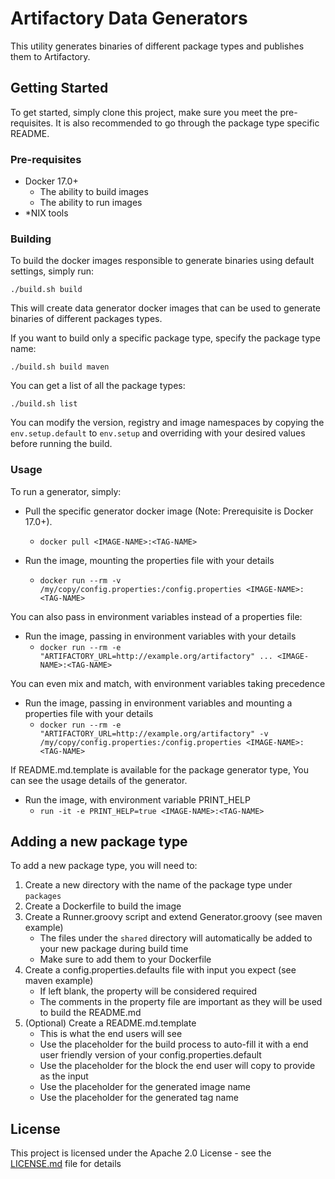 # Artifactory Data Generators

This utility generates binaries of different package types and publishes them to Artifactory.

## Getting Started

To get started, simply clone this project, make sure you meet the pre-requisites. It is also recommended to go through the package type specific README.
 
### Pre-requisites

* Docker 17.0+
  * The ability to build images
  * The ability to run images
* *NIX tools

### Building

To build the docker images responsible to generate binaries using default settings, simply run:

```./build.sh build```

This will create data generator docker images that can be used to generate binaries of different packages types.

If you want to build only a specific package type, specify the package type name:

```./build.sh build maven```

You can get a list of all the package types:

```./build.sh list```

You can modify the version, registry and image namespaces by copying the `env.setup.default` to 
`env.setup` and overriding with your desired values before running the build.

### Usage

To run a generator, simply:

* Pull the specific generator docker image (Note: Prerequisite is Docker 17.0+). 
    * `docker pull <IMAGE-NAME>:<TAG-NAME>`
    
*  Run the image, mounting the properties file with your details
    * `docker run --rm -v /my/copy/config.properties:/config.properties <IMAGE-NAME>:<TAG-NAME>`

You can also pass in environment variables instead of a properties file:

* Run the image, passing in environment variables with your details
     * `docker run --rm -e "ARTIFACTORY_URL=http://example.org/artifactory" ... <IMAGE-NAME>:<TAG-NAME>`

You can even mix and match, with environment variables taking precedence

* Run the image, passing in environment variables and mounting a properties file with your details
    * `docker run --rm -e "ARTIFACTORY_URL=http://example.org/artifactory" -v /my/copy/config.properties:/config.properties <IMAGE-NAME>:<TAG-NAME>`

If README.md.template is available for the package generator type, You can see the usage details of the generator.
* Run the image, with environment variable PRINT_HELP   
    * `run -it -e PRINT_HELP=true <IMAGE-NAME>:<TAG-NAME>`


## Adding a new package type

To add a new package type, you will need to:

1. Create a new directory with the name of the package type under `packages`
2. Create a Dockerfile to build the image
3. Create a Runner.groovy script and extend Generator.groovy (see maven example)
    * The files under the `shared` directory will automatically be added to your new package during build time
    * Make sure to add them to your Dockerfile
4. Create a config.properties.defaults file with input you expect (see maven example)
    * If left blank, the property will be considered required
    * The comments in the property file are important as they will be used to build the README.md
5. (Optional) Create a README.md.template
    * This is what the end users will see 
    * Use the placeholder <INPUT-TABLE> for the build process to auto-fill it with a end user friendly version of your config.properties.default
    * Use the placeholder <INPUT-FILE> for the block the end user will copy to provide as the input
    * Use the placeholder <IMAGE-NAME> for the generated image name
    * Use the placeholder <TAG-NAME> for the generated tag name


## License

This project is licensed under the Apache 2.0 License - see the [LICENSE.md](LICENSE.md) file for details
